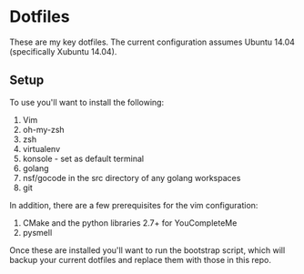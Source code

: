 # Dotfiles

These are my key dotfiles. The current configuration assumes Ubuntu 14.04
(specifically Xubuntu 14.04). 

## Setup

To use you'll want to install the following:

1. Vim
1. oh-my-zsh
1. zsh
1. virtualenv
1. konsole - set as default terminal
1. golang
1. nsf/gocode in the src directory of any golang workspaces
1. git

In addition, there are a few prerequisites for the vim
configuration:

1. CMake and the python libraries 2.7+ for YouCompleteMe
1. pysmell

Once these are installed you'll want to run the bootstrap script, which will
backup your current dotfiles and replace them with those in this repo.

